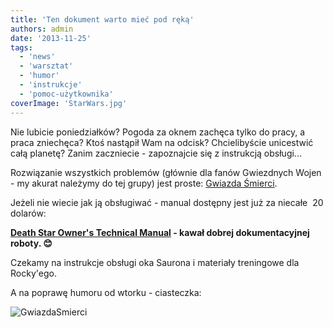 ```yaml
---
title: 'Ten dokument warto mieć pod ręką'
authors: admin
date: '2013-11-25'
tags:
  - 'news'
  - 'warsztat'
  - 'humor'
  - 'instrukcje'
  - 'pomoc-użytkownika'
coverImage: 'StarWars.jpg'
---
```


Nie lubicie poniedziałków? Pogoda za oknem zachęca tylko do pracy, a praca
zniechęca? Ktoś nastąpił Wam na odcisk? Chcielibyście unicestwić całą planetę?
Zanim zaczniecie - zapoznajcie się z instrukcją obsługi...

<!--truncate-->

Rozwiązanie wszystkich problemów (głównie dla fanów Gwiezdnych Wojen - my akurat
należymy do tej grupy) jest proste:
[Gwiazda Śmierci](http://pl.wikipedia.org/wiki/Gwiazda_%C5%9Amierci).

Jeżeli nie wiecie jak ją obsługiwać - manual dostępny jest już za niecałe  20
dolarów:

**[Death Star Owner's Technical Manual](http://www.amazon.com/dp/0804176612?tag=rebelscumcom) -
kawał dobrej dokumentacyjnej roboty. 😊**

Czekamy na instrukcje obsługi oka Saurona i materiały treningowe dla Rocky'ego.

A na poprawę humoru od wtorku - ciasteczka:

![GwiazdaSmierci](images/GwiazdaSmierci-300x278.jpg)

